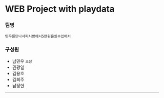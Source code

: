 # WEB Project with playdata  

### 팀명
`민우를만나서피시방에서5만원을쓸수있어서`

### 구성원  
- 남민우 `조장`
- 권광일
- 김용호
- 김희주
- 남정현

---